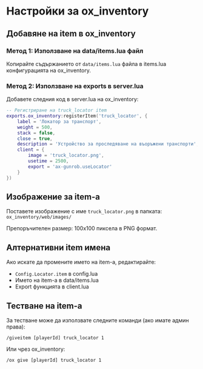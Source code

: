 # Настройки за ox_inventory

## Добавяне на item в ox_inventory

### Метод 1: Използване на data/items.lua файл
Копирайте съдържанието от `data/items.lua` файла в items.lua конфигурацията на ox_inventory.

### Метод 2: Използване на exports в server.lua
Добавете следния код в server.lua на ox_inventory:

```lua
-- Регистриране на truck_locator item
exports.ox_inventory:registerItem('truck_locator', {
    label = 'Локатор за транспорт',
    weight = 500,
    stack = false,
    close = true,
    description = 'Устройство за проследяване на въоръжени транспорти',
    client = {
        image = 'truck_locator.png',
        usetime = 2500,
        export = 'ax-gunrob.useLocator'
    }
})
```

## Изображение за item-а

Поставете изображение с име `truck_locator.png` в папката:
`ox_inventory/web/images/`

Препоръчителен размер: 100x100 пиксела в PNG формат.

## Алтернативни item имена

Ако искате да промените името на item-а, редактирайте:
- `Config.Locator.item` в config.lua
- Името на item-а в data/items.lua
- Export функцията в client.lua

## Тестване на item-а

За тестване може да използвате следните команди (ако имате админ права):

```
/giveitem [playerId] truck_locator 1
```

Или чрез ox_inventory:
```
/ox give [playerId] truck_locator 1
```
